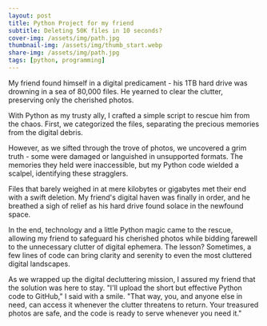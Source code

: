 ```yaml
---
layout: post
title: Python Project for my friend
subtitle: Deleting 50K files in 10 seconds?
cover-img: /assets/img/path.jpg
thumbnail-img: /assets/img/thumb_start.webp
share-img: /assets/img/path.jpg
tags: [python, programming]
---
```


My friend found himself in a digital predicament - his 1TB hard drive was drowning in a sea of 80,000 files. He yearned to clear the clutter, preserving only the cherished photos.

With Python as my trusty ally, I crafted a simple script to rescue him from the chaos. First, we categorized the files, separating the precious memories from the digital debris.

However, as we sifted through the trove of photos, we uncovered a grim truth - some were damaged or languished in unsupported formats. The memories they held were inaccessible, but my Python code wielded a scalpel, identifying these stragglers.

Files that barely weighed in at mere kilobytes or gigabytes met their end with a swift deletion. My friend's digital haven was finally in order, and he breathed a sigh of relief as his hard drive found solace in the newfound space.

In the end, technology and a little Python magic came to the rescue, allowing my friend to safeguard his cherished photos while bidding farewell to the unnecessary clutter of digital ephemera. The lesson? Sometimes, a few lines of code can bring clarity and serenity to even the most cluttered digital landscapes.

As we wrapped up the digital decluttering mission, I assured my friend that the solution was here to stay. "I'll upload the short but effective Python code to GitHub," I said with a smile. "That way, you, and anyone else in need, can access it whenever the clutter threatens to return. Your treasured photos are safe, and the code is ready to serve whenever you need it."
